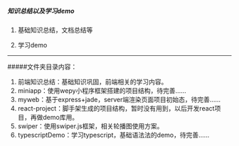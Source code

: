 ##### 知识总结以及学习demo

1. 基础知识总结，文档总结等

2. 学习demo

------

#####文件夹目录内容：

1. 前端知识总结：基础知识巩固，前端相关的学习内容。
2. miniapp：使用wepy小程序框架搭建的项目结构，待完善……
3. myweb：基于express+jade，server端渲染页面项目初始态，待完善……
4. react-project：脚手架生成的项目结构，暂时没有用到，以后开发react项目，再做demo库用。
5. swiper：使用swiper.js框架，相关轮播图使用方案。
6. typescriptDemo：学习typescript，基础语法法的demo，待完善……